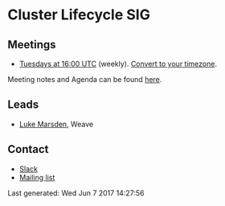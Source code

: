 <!---
This is an autogenerated file!

Please do not edit this file directly, but instead make changes to the
sigs.yaml file in the project root.

To understand how this file is generated, see generator/README.md.
-->
# Cluster Lifecycle SIG


## Meetings
* [Tuesdays at 16:00 UTC](https://zoom.us/j/166836%E2%80%8B624) (weekly). [Convert to your timezone](http://www.thetimezoneconverter.com/?t=16:00&tz=UTC).

Meeting notes and Agenda can be found [here](https://docs.google.com/a/weave.works/document/d/1deJYPIF4LmhGjDVaqrswErIrV7mtwJgovtLnPCDxP7U/edit).

## Leads
* [Luke Marsden](https://github.com/lukemarsden), Weave

## Contact
* [Slack](https://kubernetes.slack.com/messages/sig-cluster-lifecycle)
* [Mailing list](https://groups.google.com/forum/#!forum/kubernetes-sig-cluster-lifecycle)

<!-- BEGIN CUSTOM CONTENT -->

<!-- END CUSTOM CONTENT -->

Last generated:  Wed Jun 7 2017 14:27:56